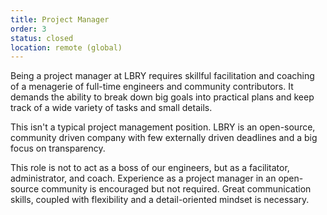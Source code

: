 ```yaml
---
title: Project Manager
order: 3
status: closed
location: remote (global)
---
```


Being a project manager at LBRY requires skillful facilitation and coaching of a menagerie of full-time engineers and community contributors. It demands the ability to break down big goals into practical plans and keep track of a wide variety of tasks and small details.

This isn't a typical project management position. LBRY is an open-source, community driven company with few externally driven deadlines and a big focus on transparency.

This role is not to act as a boss of our engineers, but as a facilitator, administrator, and coach. Experience as a project manager in an open-source community is encouraged but not required. Great communication skills, coupled with flexibility and a detail-oriented mindset is necessary.
